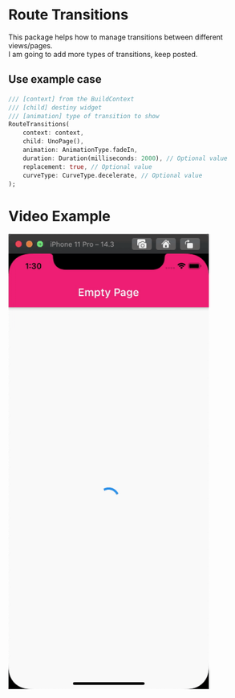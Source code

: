 # Route Transitions
This package helps how to manage transitions between different views/pages.  
I am going to add more types of transitions, keep posted.

## Use example case
```dart
/// [context] from the BuildContext
/// [child] destiny widget
/// [animation] type of transition to show
RouteTransitions(
    context: context,
    child: UnoPage(),
    animation: AnimationType.fadeIn,
    duration: Duration(milliseconds: 2000), // Optional value
    replacement: true, // Optional value
    curveType: CurveType.decelerate, // Optional value
);
```

# Video Example
<img src="https://github.com/PeterPaulez/repository/blob/main/api_login_app-1615120214725.gif?raw=true" width="400px">